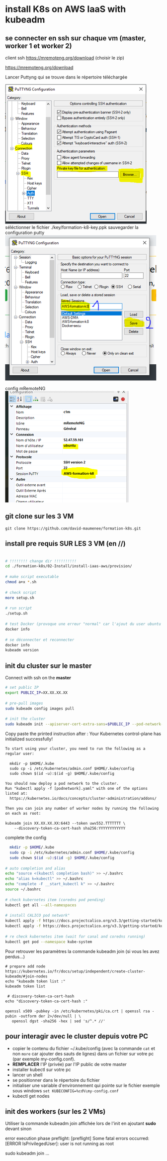 # install K8s on AWS IaaS with kubeadm

## se connecter en ssh sur chaque vm (master, worker 1 et worker 2)

client ssh https://mremoteng.org/download (choisir le zip)

https://mremoteng.org/download

Lancer Puttyng qui se trouve dans le répertoire téléchargée

![config](images/key-config1.png)
séléctionner le fichier ./key/formation-k8-key.ppk
sauvegarder la configuration putty
![config](images/key-config2.png)

config mRemoteNG
![config](images/key-config3.png)

## git clone sur les 3 VM

```
git clone https://github.com/david-maumenee/formation-k8s.git
```



## install pre requis SUR LES 3 VM (en //)

```sh

# !!!!!!!! change dir !!!!!!!!!!
cd ./formation-k8s/02-Install/install-iaas-aws/provision/

# make script executable
chmod a+x *.sh

# check script
more setup.sh

# run script 
./setup.sh

# test Docker (provoque une erreur "normal" car l'ajout du user ubuntu dans le group docker n'est pas prise en compte en live)
docker info

# se déconnecter et reconnecter
docker info
kubeadm version

```


## init du cluster sur le master

Connect with ssh on the **master**


```sh
# set public IP
export PUBLIC_IP=XX.XX.XX.XX

# pre-pull images
sudo kubeadm config images pull

# init the cluster
sudo kubeadm init --apiserver-cert-extra-sans=$PUBLIC_IP --pod-network-cidr=10.244.0.0/16
```

Copy paste the printed instruction after  : Your Kubernetes control-plane has initialized successfully!

```
To start using your cluster, you need to run the following as a regular user:

  mkdir -p $HOME/.kube
  sudo cp -i /etc/kubernetes/admin.conf $HOME/.kube/config
  sudo chown $(id -u):$(id -g) $HOME/.kube/config

You should now deploy a pod network to the cluster.
Run "kubectl apply -f [podnetwork].yaml" with one of the options listed at:
  https://kubernetes.io/docs/concepts/cluster-administration/addons/

Then you can join any number of worker nodes by running the following on each as root:

kubeadm join XX.XX.XX.XX:6443 --token uwv552.TTTTTTT \
    --discovery-token-ca-cert-hash sha256:YYYYYYYYYYYY
```

complete the config

```sh
  mkdir -p $HOME/.kube
  sudo cp -i /etc/kubernetes/admin.conf $HOME/.kube/config
  sudo chown $(id -u):$(id -g) $HOME/.kube/config

# auto completion and alias
echo "source <(kubectl completion bash)" >> ~/.bashrc
echo "alias k=kubectl" >> ~/.bashrc
echo "complete -F __start_kubectl k" >> ~/.bashrc
source ~/.bashrc

# check kubernetes item (coredns pod pending)
kubectl get all --all-namespaces

# install CALICO pod network"
kubectl apply -f https://docs.projectcalico.org/v3.3/getting-started/kubernetes/installation/hosted/canal/rbac.yaml
kubectl apply -f https://docs.projectcalico.org/v3.3/getting-started/kubernetes/installation/hosted/canal/canal.yaml

# re check kubernetes item (wait for canal and coredns running)
kubectl get pod --namespace kube-system
```

Pour retrouver les paramètres la commande kubeadm join (si vous les avez perdus...)

```
# prepare add node https://kubernetes.io/fr/docs/setup/independent/create-cluster-kubeadm/#join-nodes
echo "kubeadm token list :"
kubeadm token list

 # discovery-token-ca-cert-hash
echo "discovery-token-ca-cert-hash :"

openssl x509 -pubkey -in /etc/kubernetes/pki/ca.crt | openssl rsa -pubin -outform der 2>/dev/null | \
   openssl dgst -sha256 -hex | sed 's/^.* //'
```
## pour interagir avec le cluster depuis votre PC

- copier le contenu du fichier ~/.kube/config (avec la commande ```cat``` et non ```more``` car ajouter des sauts de lignes) dans un fichier sur votre pc (par exemple my-config.conf).
- **REMPLACER** l'IP (privée) par l'IP public de votre master
- installer kubectl sur votre pc
- lancer un shell
- se positionner dans le répertoire du fichier
- initialiser une variable d'environnement qui pointe sur le fichier exemple sous windows ```set KUBECONFIG=%cd%\my-config.conf```
- kubectl get nodes

## init des workers (sur les 2 VMs)

Utiliser la commande kubeadm join affichée lors de l'init en ajoutant **sudo** devant sinon

error execution phase preflight: [preflight] Some fatal errors occurred:
        [ERROR IsPrivilegedUser]: user is not running as root

sudo kubeadm join ...

